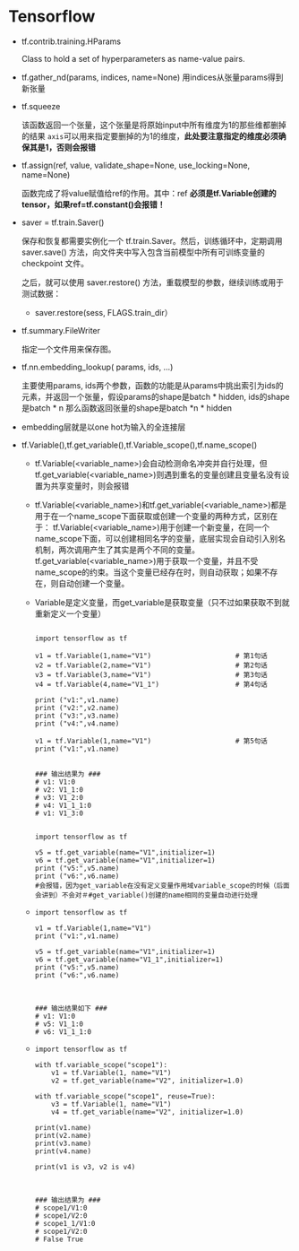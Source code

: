 # Tensorflow

- tf.contrib.training.HParams

  Class to hold a set of hyperparameters as name-value pairs.

- tf.gather_nd(params, indices, name=None)
  用indices从张量params得到新张量

- tf.squeeze

  该函数返回一个张量，这个张量是将原始input中所有维度为1的那些维都删掉的结果
  `axis`可以用来指定要删掉的为1的维度，**此处要注意指定的维度必须确保其是1，否则会报错**

- tf.assign(ref, value, validate_shape=None, use_locking=None, name=None)

  函数完成了将value赋值给ref的作用。其中：ref **必须是tf.Variable创建的tensor，如果ref=tf.constant()会报错！**

- saver = tf.train.Saver()

  保存和恢复都需要实例化一个 tf.train.Saver。然后，训练循环中，定期调用 saver.save() 方法，向文件夹中写入包含当前模型中所有可训练变量的 checkpoint 文件。

  之后，就可以使用 saver.restore() 方法，重载模型的参数，继续训练或用于测试数据：

  - saver.restore(sess, FLAGS.train_dir）

- tf.summary.FileWriter

  指定一个文件用来保存图。

- tf.nn.embedding_lookup( params, ids, …)

  主要使用params, ids两个参数，函数的功能是从params中挑出索引为ids的元素，并返回一个张量，假设params的shape是batch * hidden, ids的shape是batch * n
  那么函数返回张量的shape是batch *n * hidden

- embedding层就是以one hot为输入的全连接层

- tf.Variable(),tf.get_variable(),tf.Variable_scope(),tf.name_scope()

  - tf.Variable(<variable_name>)会自动检测命名冲突并自行处理，但tf.get_variable(<variable_name>)则遇到重名的变量创建且变量名没有设置为共享变量时，则会报错

  - tf.Variable(<variable_name>)和tf.get_variable(<variable_name>)都是用于在一个name_scope下面获取或创建一个变量的两种方式，区别在于：
    tf.Variable(<variable_name>)用于创建一个新变量，在同一个name_scope下面，可以创建相同名字的变量，底层实现会自动引入别名机制，两次调用产生了其实是两个不同的变量。
    tf.get_variable(<variable_name>)用于获取一个变量，并且不受name_scope的约束。当这个变量已经存在时，则自动获取；如果不存在，则自动创建一个变量。

  - Variable是定义变量，而get_variable是获取变量（只不过如果获取不到就重新定义一个变量）

    ```
    
    import tensorflow as tf
     
    v1 = tf.Variable(1,name="V1")                     # 第1句话
    v2 = tf.Variable(2,name="V1")                     # 第2句话
    v3 = tf.Variable(3,name="V1")                     # 第3句话
    v4 = tf.Variable(4,name="V1_1")                   # 第4句话
     
    print ("v1:",v1.name)
    print ("v2:",v2.name)
    print ("v3:",v3.name)
    print ("v4:",v4.name)
     
    v1 = tf.Variable(1,name="V1")                     # 第5句话
    print ("v1:",v1.name)
     
     
    ### 输出结果为 ###
    # v1: V1:0
    # v2: V1_1:0
    # v3: V1_2:0
    # v4: V1_1_1:0
    # v1: V1_3:0
    
    
    import tensorflow as tf
     
    v5 = tf.get_variable(name="V1",initializer=1)
    v6 = tf.get_variable(name="V1",initializer=1)
    print ("v5:",v5.name)
    print ("v6:",v6.name)
    #会报错，因为get_variable在没有定义变量作用域variable_scope的时候（后面会讲到）不会对＃#get_variable()创建的name相同的变量自动进行处理
    ```

  - ```
    import tensorflow as tf
     
    v1 = tf.Variable(1,name="V1")
    print ("v1:",v1.name)
     
    v5 = tf.get_variable(name="V1",initializer=1)
    v6 = tf.get_variable(name="V1_1",initializer=1)
    print ("v5:",v5.name)
    print ("v6:",v6.name)
     
     
     
    ### 输出结果如下 ###
    # v1: V1:0
    # v5: V1_1:0
    # v6: V1_1_1:0
    ```

  - ```
    import tensorflow as tf
     
    with tf.variable_scope("scope1"):
        v1 = tf.Variable(1, name="V1")
        v2 = tf.get_variable(name="V2", initializer=1.0)
     
    with tf.variable_scope("scope1", reuse=True):
        v3 = tf.Variable(1, name="V1")
        v4 = tf.get_variable(name="V2", initializer=1.0)
     
    print(v1.name)
    print(v2.name)
    print(v3.name)
    print(v4.name)
     
    print(v1 is v3, v2 is v4)
     
     
     
    ### 输出结果为 ###
    # scope1/V1:0
    # scope1/V2:0
    # scope1_1/V1:0
    # scope1/V2:0
    # False True
    ```

  

  

  

  

  

  
